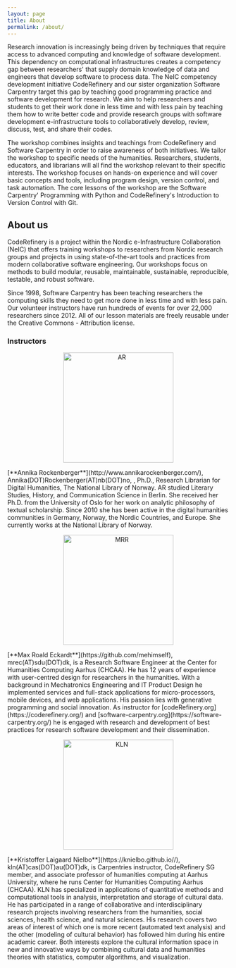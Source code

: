 ```yaml
---
layout: page
title: About
permalink: /about/
---
```


Research innovation is increasingly being driven by techniques that require access to advanced computing and knowledge of software development. This dependency on computational infrastructures creates a competency gap between researchers' that supply domain knowledge of data and engineers that develop software to process data. The NeIC competency development initiative CodeRefinery and our sister organization Software Carpentry target this gap by teaching good programming practice and software development for research. We aim to help researchers and students to get their work done in less time and with less pain by teaching them how to write better code and provide research groups with software development e-infrastructure tools to collaboratively develop, review, discuss, test, and share their codes.

The workshop combines insights and teachings from CodeRefinery and Software Carpentry in order to raise awareness of both initiatives. We tailor the workshop to specific needs of the humanities. Researchers, students, educators, and librarians will all find the workshop relevant to their specific interests. The workshop focuses on hands-on experience and will cover basic concepts and tools, including program design, version control, and task automation. The core lessons of the workshop are the Software Carpentry' Programming with Python and CodeRefinery's Introduction to Version Control with Git.

## About us ##
CodeRefinery is a project within the Nordic e-Infrastructure Collaboration (NeIC) that offers training workshops to researchers from Nordic research groups and projects in using state-of-the-art tools and practices from modern collaborative software engineering. Our workshops focus on methods to build modular, reusable, maintainable, sustainable, reproducible, testable, and robust software.

Since 1998, Software Carpentry has been teaching researchers the computing skills they need to get more done in less time and with less pain. Our volunteer instructors have run hundreds of events for over 22,000 researchers since 2012. All of our lesson materials are freely reusable under the Creative Commons - Attribution license.

### Instructors ###

<p align="center">
<img src="/mixed-arts/images/rockenberger.jpg" alt="AR  " width="250" align="center">
</p>
[**Annika Rockenberger**](http://www.annikarockenberger.com/), Annika(DOT)Rockenberger(AT)nb(DOT)no, , Ph.D., Research Librarian for Digital Humanities, The National Library of Norway. AR studied Literary Studies, History, and Communication Science in Berlin. She received her Ph.D. from the University of Oslo for her work on analytic philosophy of textual scholarship. Since 2010 she has been active in the digital humanities communities in Germany, Norway, the Nordic Countries, and Europe. She currently works at the National Library of Norway.

<p align="center">
<img src="/mixed-arts/images/eckardt.png" alt="MRR" width="250" align="center">
</p>
[**Max Roald Eckardt**](https://github.com/mehimself), mrec(AT)sdu(DOT)dk, is a Research Software Engineer at the Center for Humanities Computing Aarhus (CHCAA). He has 12 years of experience with user-centred design for researchers in the humanities. With a background in Mechatronics Engineering and IT Product Design he implemented services and full-stack applications for micro-processors, mobile devices, and web applications. His passion lies with generative programming and social innovation. As instructor for [codeRefinery.org](https://coderefinery.org/) and [software-carpentry.org](https://software-carpentry.org/) he is engaged with research and development of best practices for research software development and their dissemination.

<p align="center">
<img src="/mixed-arts/images/nielbo.jpg" alt="KLN" width="250" align="center">
</p>
[**Kristoffer Laigaard Nielbo**](https://knielbo.github.io//), kln(AT)cas(DOT)au(DOT)dk,
is Carpentries instructor, CodeRefinery SG member, and associate professor of humanities computing at Aarhus University, where he runs Center for Humanities Computing Aarhus (CHCAA). KLN has specialized in applications of quantitative methods and computational tools in analysis, interpretation and storage of cultural data. He has participated in a range of collaborative and interdisciplinary research projects involving researchers from the humanities, social sciences, health science, and natural sciences. His research covers two areas of interest of which one is more recent (automated text analysis) and the other (modeling of cultural behavior) has followed him during his entire academic career. Both interests explore the cultural information space in new and innovative ways by combining cultural data and humanities theories with statistics, computer algorithms, and visualization.
